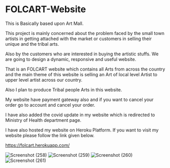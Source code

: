 # FOLCART-Website
This is Basically based upon Art Mall. 


This project is mainly concerned about the problem faced by the small town artists in getting attached with the market or customers in selling their unique and the tribal arts.

Also by the customers who are interested in buying the artistic stuffs. We are going to design a dynamic, responsive and useful website. 

That is an FOLCART website which contains all Arts from across the country and the main theme of this website is selling an Art of local level Artist to upper level artist across our country.

Also I plan to produce Tribal people Arts in this website.

My website have payment gateway also and if you want to cancel your order go to account and cancel your order. 

I have also added the covid update in my website which is redirected to Ministry of Health department page. 


I have also hosted my website on Heroku Platform. If you want to visit my website please follow the link given below.


https://folcart.herokuapp.com/


![Screenshot (258)](https://user-images.githubusercontent.com/53000452/126602308-6d0dc428-63b1-40de-896f-1ec64ed91c60.png)
![Screenshot (259)](https://user-images.githubusercontent.com/53000452/126602317-1b78c4e0-c6c1-4635-9c00-0357a3ddff1f.png)
![Screenshot (260)](https://user-images.githubusercontent.com/53000452/126602337-2eaf942c-8907-4d13-ae8f-e1a875fb45ed.png)
![Screenshot (261)](https://user-images.githubusercontent.com/53000452/126602351-72677c60-4d46-4880-85ef-1cf11d968d50.png)

